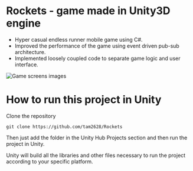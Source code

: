 # Rockets - game made in Unity3D engine

- Hyper casual endless runner mobile game using C#.
- Improved the performance of the game using event driven pub-sub architecture.
- Implemented loosely coupled code to separate game logic and user interface.

![Game screens images](https://user-images.githubusercontent.com/36216432/138166019-fec7879b-151c-4730-b8b8-4979a517b1dc.png)

# How to run this project in Unity

Clone the repository

`git clone https://github.com/tam2628/Rockets`

Then just add the folder in the Unity Hub Projects section and then run the project in Unity.

Unity will build all the libraries and other files necessary to run the project according to your specific platform.
